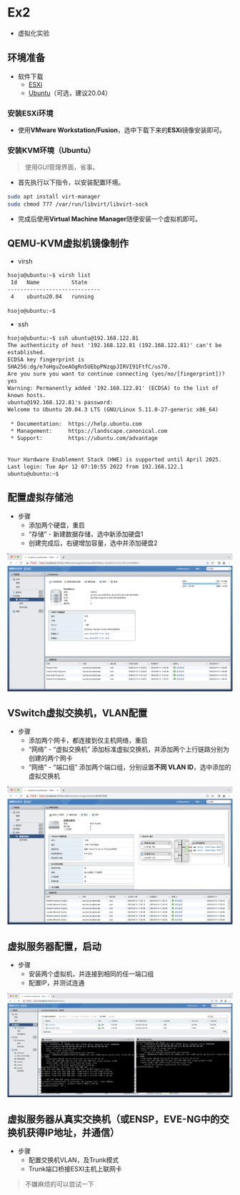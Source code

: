 # Ex2

* 虚拟化实验

## 环境准备

* 软件下载
  * [ESXi](https://www.vmware.com/go/CN-get-esxi)
  * [Ubuntu](https://mirrors.aliyun.com/ubuntu-releases)（可选，建议20.04）

### 安装ESXi环境

* 使用**VMware Workstation/Fusion**，选中下载下来的**ESXi**镜像安装即可。

### 安装KVM环境（Ubuntu）

> 使用GUI管理界面，省事。

* 首先执行以下指令，以安装配置环境。

```bash
sudo apt install virt-manager
sudo chmod 777 /var/run/libvirt/libvirt-sock
```

* 完成后使用**Virtual Machine Manager**随便安装一个虚拟机即可。

## QEMU-KVM虚拟机镜像制作

* virsh

```log
hsojo@ubuntu:~$ virsh list
 Id   Name          State
-----------------------------
 4    ubuntu20.04   running

hsojo@ubuntu:~$ 
```

* ssh

```log
hsojo@ubuntu:~$ ssh ubuntu@192.168.122.81
The authenticity of host '192.168.122.81 (192.168.122.81)' can't be established.
ECDSA key fingerprint is SHA256:dg/e7oHguZoeAOgRn5UEbpPNzqpJIRVI91FtfC/us70.
Are you sure you want to continue connecting (yes/no/[fingerprint])? yes
Warning: Permanently added '192.168.122.81' (ECDSA) to the list of known hosts.
ubuntu@192.168.122.81's password: 
Welcome to Ubuntu 20.04.3 LTS (GNU/Linux 5.11.0-27-generic x86_64)

 * Documentation:  https://help.ubuntu.com
 * Management:     https://landscape.canonical.com
 * Support:        https://ubuntu.com/advantage


Your Hardware Enablement Stack (HWE) is supported until April 2025.
Last login: Tue Apr 12 07:10:55 2022 from 192.168.122.1
ubuntu@ubuntu:~$ 
```

## 配置虚拟存储池

* 步骤
  * 添加两个硬盘，重启
  * “存储” - 新建数据存储，选中新添加硬盘1
  * 创建完成后，右键增加容量，选中并添加硬盘2


![storage](doc/image1.png)

## VSwitch虚拟交换机，VLAN配置

* 步骤
  * 添加两个网卡，都连接到仅主机网络，重启
  * “网络” - “虚拟交换机” 添加标准虚拟交换机，并添加两个上行链路分别为创建的两个网卡
  * “网络” - “端口组” 添加两个端口组，分别设置**不同 VLAN ID**，选中添加的虚拟交换机

![network](doc/image2.png)

## 虚拟服务器配置，启动

* 步骤
  * 安装两个虚拟机，并连接到相同的任一端口组
  * 配置IP，并测试连通

![vm](doc/image3.png)

## 虚拟服务器从真实交换机（或ENSP，EVE-NG中的交换机获得IP地址，并通信）

* 步骤
  * 配置交换机VLAN，及Trunk模式
  * Trunk端口桥接ESXI主机上联网卡

> 不嫌麻烦的可以尝试一下

